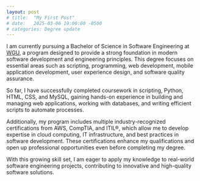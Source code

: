```yaml
---
layout: post
# title:  "My First Post"
# date:   2025-03-06 19:00:00 -0500
# categories: Degree update
---
```


I am currently pursuing a Bachelor of Science in Software Engineering at [WGU](https://www.wgu.edu/online-it-degrees/software-engineering-bachelors-program.html), a program designed to provide a strong foundation in modern software development and engineering principles. This degree focuses on essential areas such as scripting, programming, web development, mobile application development, user experience design, and software quality assurance.

So far, I have successfully completed coursework in scripting, Python, HTML, CSS, and MySQL, gaining hands-on experience in building and managing web applications, working with databases, and writing efficient scripts to automate processes.

Additionally, my program includes multiple industry-recognized certifications from AWS, CompTIA, and ITIL®, which allow me to develop expertise in cloud computing, IT infrastructure, and best practices in software development. These certifications enhance my qualifications and open up professional opportunities even before completing my degree.

With this growing skill set, I am eager to apply my knowledge to real-world software engineering projects, contributing to innovative and high-quality software solutions.
